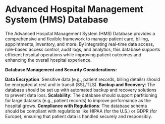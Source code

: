 # Advanced Hospital Management System (HMS) Database

The Advanced Hospital Management System (HMS) Database provides a comprehensive and flexible framework to manage patient care, billing, appointments, inventory, and more. By integrating real-time data access, role-based access control, audit logs, and analytics, this database supports efficient hospital operations while improving patient outcomes and enhancing the overall hospital experience.


**Database Management and Security Considerations:**

**Data Encryption**: Sensitive data (e.g., patient records, billing details) should be encrypted at rest and in transit (SSL/TLS).
**Backup and Recovery**: The database should be set up with automated backup and recovery solutions to prevent data loss.
**Scalability**: The database should support partitioning for large datasets (e.g., patient records) to improve performance as the hospital grows.
**Compliance with Regulations**: The database schema should be compliant with regulations like HIPAA (for the U.S.) or GDPR (for Europe), ensuring that patient data is handled securely and responsibly.

